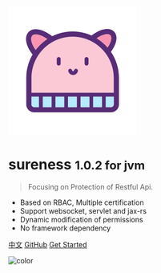 ![logo](_media/hat-128.svg)

# sureness <small>1.0.2 for jvm</small>  

> Focusing on Protection of Restful Api.  

- Based on RBAC, Multiple certification
- Support websocket, servlet and jax-rs  
- Dynamic modification of permissions
- No framework dependency  

[中文](/cn/)
[GitHub](https://github.com/tomsun28/sureness/)
[Get Started](README.md)

![color](#e3f1ec)